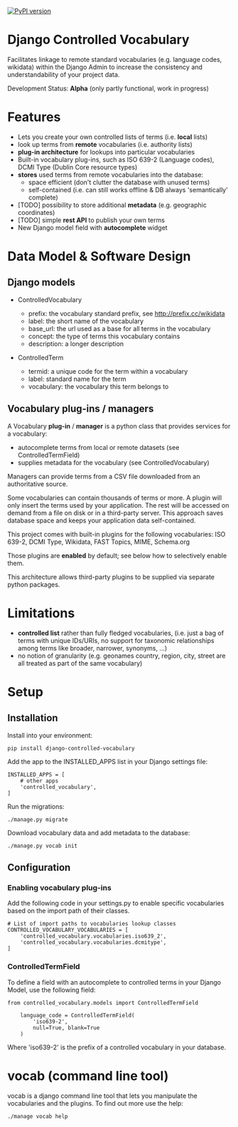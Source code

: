 [![PyPI version](https://badge.fury.io/py/django-controlled-vocabulary.svg)](https://badge.fury.io/py/django-controlled-vocabulary)

# Django Controlled Vocabulary

Facilitates linkage to remote standard vocabularies (e.g. language codes, wikidata)
within the Django Admin to increase the consistency and understandability of your project data.

Development Status: **Alpha** (only partly functional, work in progress)

# Features

* Lets you create your own controlled lists of terms (i.e. **local** lists)
* look up terms from **remote** vocabularies (i.e. authority lists)
* **plug-in architecture** for lookups into particular vocabularies
* Built-in vocabulary plug-ins, such as ISO 639-2 (Language codes), DCMI Type (Dublin Core resource types)
* **stores** used terms from remote vocabularies into the database:
  * space efficient (don't clutter the database with unused terms)
  * self-contained (i.e. can still works offline & DB always 'semantically' complete)
* [TODO] possibility to store additional **metadata** (e.g. geographic coordinates)
* [TODO] simple **rest API** to publish your own terms
* New Django model field with **autocomplete** widget

# Data Model & Software Design

## Django models

* ControlledVocabulary
  * prefix: the vocabulary standard prefix, see http://prefix.cc/wikidata
  * label: the short name of the vocabulary
  * base_url: the url used as a base for all terms in the vocabulary
  * concept: the type of terms this vocabulary contains
  * description: a longer description

* ControlledTerm
  * termid: a unique code for the term within a vocabulary
  * label: standard name for the term
  * vocabulary: the vocabulary this term belongs to

## Vocabulary plug-ins / managers

A Vocabulary **plug-in** / **manager** is a python class that provides services for a vocabulary:
* autocomplete terms from local or remote datasets (see ControlledTermField)
* supplies metadata for the vocabulary (see ControlledVocabulary)

Managers can provide terms from a CSV file downloaded from an authoritative source.

Some vocabularies can contain thousands of terms or more. A plugin will
only insert the terms used by your application. The rest will be accessed on
demand from a file on disk or in a third-party server. This approach saves
database space and keeps your application data self-contained.

This project comes with built-in plugins for the following vocabularies:
ISO 639-2, DCMI Type, Wikidata, FAST Topics, MIME, Schema.org

Those plugins are **enabled** by default; see below how to selectively enable them.

This architecture allows third-party plugins to be supplied via separate
python packages.

# Limitations
* **controlled list** rather than fully fledged vocabularies, (i.e. just a bag of terms with unique IDs/URIs, no support for taxonomic relationships among terms like broader, narrower, synonyms, ...)
* no notion of granularity (e.g. geonames country, region, city, street are all treated as part of the same vocabulary)

# Setup

## Installation

Install into your environment:

```
pip install django-controlled-vocabulary
```

Add the app to the INSTALLED_APPS list in your Django settings file:

```
INSTALLED_APPS = [
    # other apps
    'controlled_vocabulary',
]
```

Run the migrations:

```
./manage.py migrate
```

Download vocabulary data and add metadata to the database:

```
./manage.py vocab init
```

## Configuration

### Enabling vocabulary plug-ins

Add the following code in your settings.py to enable specific vocabularies based on the import path of their classes.

```
# List of import paths to vocabularies lookup classes
CONTROLLED_VOCABULARY_VOCABULARIES = [
    'controlled_vocabulary.vocabularies.iso639_2',
    'controlled_vocabulary.vocabularies.dcmitype',
]
```

### ControlledTermField

To define a field with an autocomplete to controlled terms in your Django Model, use the following field:

```
from controlled_vocabulary.models import ControlledTermField
```

```
    language_code = ControlledTermField(
        'iso639-2',
        null=True, blank=True
    )
```

Where 'iso639-2' is the prefix of a controlled vocabulary in your database.

# vocab (command line tool)

vocab is a django command line tool that lets you manipulate the vocabularies
and the plugins. To find out more use the help:

```
./manage vocab help
```

